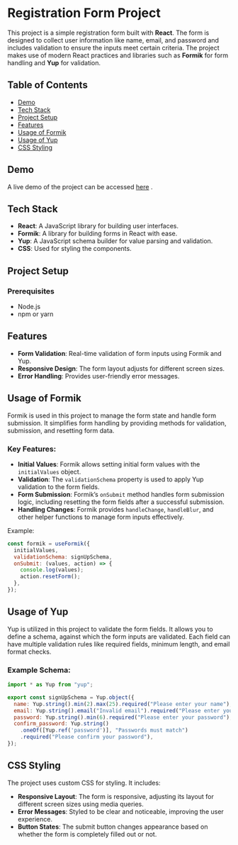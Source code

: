 
# Registration Form Project

This project is a simple registration form built with **React**. The form is designed to collect user information like name, email, and password and includes validation to ensure the inputs meet certain criteria. The project makes use of modern React practices and libraries such as **Formik** for form handling and **Yup** for validation.

## Table of Contents
- [Demo](#demo)
- [Tech Stack](#tech-stack)
- [Project Setup](#project-setup)
- [Features](#features)
- [Usage of Formik](#usage-of-formik)
- [Usage of Yup](#usage-of-yup)
- [CSS Styling](#css-styling)

## Demo
A live demo of the project can be accessed [here](https://form-validation-eight-bay.vercel.app/) .

## Tech Stack
- **React**: A JavaScript library for building user interfaces.
- **Formik**: A library for building forms in React with ease.
- **Yup**: A JavaScript schema builder for value parsing and validation.
- **CSS**: Used for styling the components.

## Project Setup

### Prerequisites
- Node.js
- npm or yarn
   
## Features
- **Form Validation**: Real-time validation of form inputs using Formik and Yup.
- **Responsive Design**: The form layout adjusts for different screen sizes.
- **Error Handling**: Provides user-friendly error messages.

## Usage of Formik
Formik is used in this project to manage the form state and handle form submission. It simplifies form handling by providing methods for validation, submission, and resetting form data.

### Key Features:
- **Initial Values**: Formik allows setting initial form values with the `initialValues` object.
- **Validation**: The `validationSchema` property is used to apply Yup validation to the form fields.
- **Form Submission**: Formik’s `onSubmit` method handles form submission logic, including resetting the form fields after a successful submission.
- **Handling Changes**: Formik provides `handleChange`, `handleBlur`, and other helper functions to manage form inputs effectively.

Example:
```javascript
const formik = useFormik({
  initialValues,
  validationSchema: signUpSchema,
  onSubmit: (values, action) => {
    console.log(values);
    action.resetForm();
  },
});
```

## Usage of Yup
Yup is utilized in this project to validate the form fields. It allows you to define a schema, against which the form inputs are validated. Each field can have multiple validation rules like required fields, minimum length, and email format checks.

### Example Schema:
```javascript
import * as Yup from "yup";

export const signUpSchema = Yup.object({
  name: Yup.string().min(2).max(25).required("Please enter your name"),
  email: Yup.string().email("Invalid email").required("Please enter your email"),
  password: Yup.string().min(6).required("Please enter your password"),
  confirm_password: Yup.string()
    .oneOf([Yup.ref('password')], "Passwords must match")
    .required("Please confirm your password"),
});
```

## CSS Styling
The project uses custom CSS for styling. It includes:
- **Responsive Layout**: The form is responsive, adjusting its layout for different screen sizes using media queries.
- **Error Messages**: Styled to be clear and noticeable, improving the user experience.
- **Button States**: The submit button changes appearance based on whether the form is completely filled out or not.


